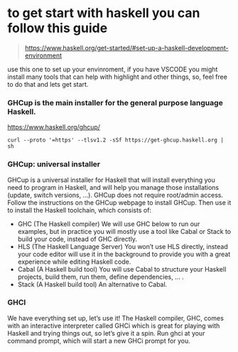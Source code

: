 # to get start with haskell you can follow this guide
> https://www.haskell.org/get-started/#set-up-a-haskell-development-environment

use this one to set up your envinroment, if you have VSCODE you might install many tools that can help with highlight and other things, so, feel free to do that and lets get start.


### GHCup is the main installer for the general purpose language Haskell.
https://www.haskell.org/ghcup/
```
curl --proto '=https' --tlsv1.2 -sSf https://get-ghcup.haskell.org | sh
```

### GHCup: universal installer
GHCup is a universal installer for Haskell that will install everything you need to program in Haskell, and will help you manage those installations (update, switch versions, …). GHCup does not require root/admin access. Follow the instructions on the GHCup webpage to install GHCup. Then use it to install the Haskell toolchain, which consists of:

* GHC (The Haskell compiler) We will use GHC below to run our examples, but in practice you will mostly use a tool like Cabal or Stack to build your code, instead of GHC directly.
* HLS (The Haskell Language Server) You won’t use HLS directly, instead your code editor will use it in the background to provide you with a great experience while editing Haskell code.
* Cabal (A Haskell build tool) You will use Cabal to structure your Haskell projects, build them, run them, define dependencies, … .
* Stack (A Haskell build tool) An alternative to Cabal.

### GHCI 
We have everything set up, let’s use it! The Haskell compiler, GHC, comes with an interactive interpreter called GHCi which is great for playing with Haskell and trying things out, so let’s give it a spin. Run ghci at your command prompt, which will start a new GHCi prompt for you.
